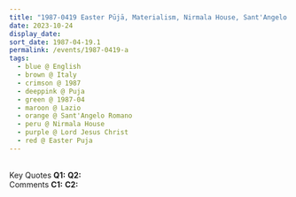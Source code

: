 ```yaml
---
title: "1987-0419 Easter Pūjā, Materialism, Nirmala House, Sant'Angelo Romano (7 kms N of Guidonia), Lazio, Italy"
date: 2023-10-24
display_date: 
sort_date: 1987-04-19.1
permalink: /events/1987-0419-a
tags:
  - blue @ English
  - brown @ Italy
  - crimson @ 1987
  - deeppink @ Puja
  - green @ 1987-04
  - maroon @ Lazio
  - orange @ Sant'Angelo Romano
  - peru @ Nirmala House
  - purple @ Lord Jesus Christ 
  - red @ Easter Puja
---
```


<br>

<wave-list>
  <list-title color="DarkSeaGreen" width="55">Key Quotes</list-title>
  <list-item color="BlanchedAlmond" width="280"><b>Q1:</b> <i></i></list-item>
  <list-item color="Lavender" width="280"><b>Q2:</b> <i></i></list-item>
</wave-list>

<br>

<wave-list>
  <list-title color="DarkSeaGreen" width="55">Comments</list-title>
  <list-item color="BlanchedAlmond" width="280"><b>C1:</b> <i></i></list-item>
  <list-item color="Lavender" width="280"><b>C2:</b> <i></i></list-item>
</wave-list>